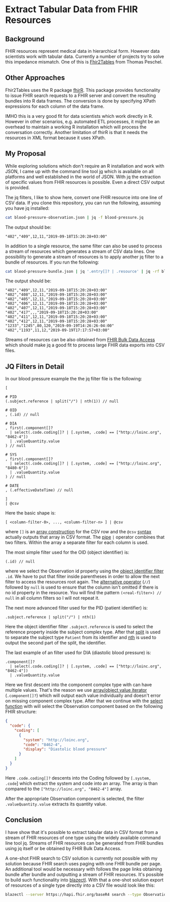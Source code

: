 # Extract Tabular Data from FHIR Resources

## Background

FHIR resources represent medical data in hierarchical form. However data scientists work with tabular data. Currently a number of projects try to solve this impedance mismatch. One of this is [Fhir2Tables][1] from Thomas Peschel.

## Other Approaches

Fhir2Tables uses the R package [fhirR][2]. This package provides functionality to issue FHIR search requests to a FHIR server and convert the resulting bundles into R data frames. The conversion is done by specifying XPath expressions for each column of the data frame.

IMHO this is a very good fit for data scientists which work directly in R. However in other scenarios, e.g. automated ETL processes, it might be an overhead to maintain a working R installation which will process the conversation correctly. Another limitation of fhirR is that it needs the resources in XML format because it uses XPath.

## My Proposal

While exploring solutions which don't require an R installation and work with JSON, I came up with the command line tool [jq][3] which is available on all platforms and well established in the world of JSON. With jq the extraction of specific values from FHIR resources is possible. Even a direct CSV output is provided.

The jq filters, I like to show here, convert one FHIR resource into one line of CSV data. If you clone this repository, you can run the following, assuming you have jq installed:

```sh
cat blood-pressure-observation.json | jq -f blood-pressure.jq
```

The output should be:

```
"402","409",12,11,"2019-09-18T15:20:28+03:00"
```

In addition to a single resource, the same filter can also be used to process a stream of resources which generates a stream of CSV data lines. One possibility to generate a stream of resources is to apply another jq filter to a bundle of resources. If you run the following:

```sh
cat blood-pressure-bundle.json | jq '.entry[]? | .resource' | jq -rf blood-pressure.jq
```

The output should be:

```
"402","409",12,11,"2019-09-18T15:20:28+03:00"
"402","408",12,11,"2019-09-18T15:20:28+03:00"
"402","405",12,11,"2019-09-18T15:20:28+03:00"
"402","406",12,11,"2019-09-18T15:20:28+03:00"
"402","407",12,11,"2019-09-18T15:20:28+03:00"
"402","417",,,"2019-09-18T15:20:28+03:00"
"402","411",12,11,"2019-09-18T15:20:28+03:00"
"402","412",12,11,"2019-09-18T15:20:28+03:00"
"1233","1245",80,120,"2019-09-19T14:26:26-04:00"
"402","1193",11,12,"2019-09-19T17:17:57+03:00"
```

Streams of resources can be also obtained from [FHIR Bulk Data Access][4] which should make jq a good fit to process large FHIR data exports into CSV files.

## JQ Filters in Detail

In our blood pressure example the the jq filter file is the following:

```
[

# PID
(.subject.reference | split("/") | nth(1)) // null

# OID
, (.id) // null

# DIA
, first(.component[]?
  | select(.code.coding[]? | [.system, .code] == ["http://loinc.org", "8462-4"])
  | .valueQuantity.value
) // null

# SYS
, first(.component[]?
  | select(.code.coding[]? | [.system, .code] == ["http://loinc.org", "8480-6"])
  | .valueQuantity.value
) // null

# DATE
, (.effectiveDateTime) // null

]
| @csv
```

Here the basic shape is:

```
[ <column-filter-0>, ..., <column-filter-n> ] | @csv
```

where `[]` is an [array construction][5] for the CSV row and the `@csv` [syntax][6] actually outputs that array in CSV format. The [pipe][7] `|` operator combines that two filters. Within the array a separate filter for each column is used. 

The most simple filter used for the OID (object identifier) is:

```
(.id) // null
```

where we select the Observation id property using the [object identifier filter][8] `.id`. We have to put that filter inside parentheses in order to allow the next filter to access the resources root again. The [alternative operator][9] (`//`) followed by `null` is used to ensure that the column isn't omitted if there is no id property in the resource. You will find the pattern `(<real-filter>) // null` in all column filters so I will not repeat it.

The next more advanced filter used for the PID (patient identifier) is:

```
.subject.reference | split("/") | nth(1)
```

Here the object identifier filter `.subject.reference` is used to select the reference property inside the subject complex type. After that [split][10] is used to separate the subject type `Patient` from its identifier and [nth][11] is used to output the second part of the split, the identifier.

The last example of an filter used for DIA (diastolic blood pressure) is:

```
.component[]?
  | select(.code.coding[]? | [.system, .code] == ["http://loinc.org", "8462-4"])
  | .valueQuantity.value
```

Here we first descent into the component complex type with can have multiple values. That's the reason we use [array/object value iterator][12] (`.component[]?`) which will output each value individually and doesn't error on missing component complex type. After that we continue with the [select function][13] with will select the Observation component based on the following FHIR structure:

```json
{
  "code": {
    "coding": [
      {
        "system": "http://loinc.org",
        "code": "8462-4",
        "display": "Diastolic blood pressure"
      }
    ]
  }
}
```

Here `.code.coding[]?` descents into the Coding followed by `[.system, .code`] which extract the system and code into an array. The array is than compared to the `["http://loinc.org", "8462-4"]` array.

After the appropriate Observation component is selected, the filter `.valueQuantity.value` extracts its quantity value.

## Conclusion

I have show that it's possible to extract tabular data in CSV format from a stream of FHIR resources of one type using the widely available command line tool jq. Streams of FHIR resources can be generated from FHIR bundles using jq itself or be obtained by FHIR Bulk Data Access.

A one-shot FHIR search to CSV solution is currently not possible with my solution because FHIR search uses paging with one FHIR bundle per page. An additional tool would be necessary with follows the page links obtaining bundle after bundle and outputting a stream of FHIR resources. It's possible to build such functionality into [blazectl][14]. With that a one-shot solution export of resources of a single type directly into a CSV file would look like this:

```sh
blazectl --server https://hapi.fhir.org/baseR4 search --type Observation --query 'code=http://loinc.org|85354-9' | jq -rf blood-pressure.jq > blood-pressure.csv
```

[1]: <https://gitlab.com/TPeschel/fhir2tables>
[2]: <https://tpeschel.github.io/fhiR/>
[3]: <https://stedolan.github.io/jq/>
[4]: <https://hl7.org/fhir/uv/bulkdata/>
[5]: <https://stedolan.github.io/jq/manual/#TypesandValues>
[6]: <https://stedolan.github.io/jq/manual/#Formatstringsandescaping>
[7]: <https://stedolan.github.io/jq/manual/#Pipe:|>
[8]: <https://stedolan.github.io/jq/manual/#Basicfilters>
[9]: <https://stedolan.github.io/jq/manual/#ConditionalsandComparisons>
[10]: <https://stedolan.github.io/jq/manual/#split(str)>
[11]: <https://stedolan.github.io/jq/manual/#first,last,nth(n)>
[12]: <https://stedolan.github.io/jq/manual/#Array/ObjectValueIterator:.[]>
[13]: <https://stedolan.github.io/jq/manual/#select(boolean_expression)>
[14]: <https://github.com/samply/blazectl>
